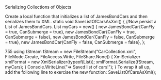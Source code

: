 Serializing Collections of Objects

Create a local function that initializes a list of JamesBondCars and then serializes them to XML.
static void SaveListOfCarsAsXml()
{
//Now persist a List<T> of JamesBondCars.
List<JamesBondCar> myCars = new()
{
new JamesBondCar{CanFly = true, CanSubmerge = true},
new JamesBondCar{CanFly = true, CanSubmerge = false},
new JamesBondCar{CanFly = false, CanSubmerge = true},
new JamesBondCar{CanFly = false, CanSubmerge = false},
};


755
using (Stream fStream = new FileStream("CarCollection.xml",
FileMode.Create, FileAccess.Write, FileShare.None))
{
XmlSerializer xmlFormat = new XmlSerializer(typeof(List<JamesBondCar>));
xmlFormat.Serialize(fStream, myCars);
}
Console.WriteLine("=> Saved list of cars!");
}
To wrap it all up, add the following line to exercise the new function:
SaveListOfCarsAsXml();